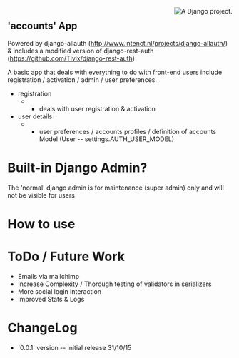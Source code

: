 <a href="http://www.djangoproject.com/" >
	<img src="https://www.djangoproject.com/m/img/badges/djangoproject120x25.gif" border="0" alt="A Django project." title="A Django project." style="float: right;" />
</a>

## 'accounts' App

Powered by django-allauth (http://www.intenct.nl/projects/django-allauth/) & includes a modified version of django-rest-auth (https://github.com/Tivix/django-rest-auth)

A basic app that deals with everything to do with front-end users include registration / activation / admin / user preferences.

- registration 
  - - deals with user registration & activation
- user details
  - - user preferences / accounts profiles / definition of accounts Model (User -- settings.AUTH_USER_MODEL)

# Built-in Django Admin?
The 'normal' django admin is for maintenance (super admin) only and will not be visible for users


# How to use


# ToDo / Future Work
- Emails via mailchimp
- Increase Complexity / Thorough testing of validators in serializers
- More social login interaction 
- Improved Stats & Logs 


# ChangeLog
- '0.0.1' version -- initial release 31/10/15